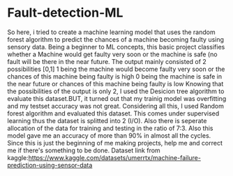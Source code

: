 # Fault-detection-ML
So here, i tried to create a machine learning model that uses the random forest algorithm to predict the chances of a machine becoming faulty using sensory data.
Being a beginner to ML concepts, this basic project classifies whether a Machine would get faulty very soon or the machine is safe (no fault will be there in the near future.
The output mainly consisted of 2 possibilities [0,1]
1 being the machine would become faulty very soon or the chances of this machine being faulty is high
0 being the machine is safe in the near future or chances of this machine being faulty is low
Knowing that the possibilities of the output is only 2, I used the Desicion tree algorithm to evaluate this dataset.BUT, it turned out that my trainig model was overfitting and my testset accuracy was not great.
Considering all this, I used Random forest algorithm and evaluated this dataset.
This comes under supervised learning thus the dataset is splitted into 2 (I/O). 
Also there is seperate allocation of the data for training and testing in the ratio of 7:3.
Also this model gave me an accuracy of more than 90% in almost all the cycles.
Since this is just the beginning of me making projects, help me and correct me if there's something to be done.
Dataset link from kaggle:https://www.kaggle.com/datasets/umerrtx/machine-failure-prediction-using-sensor-data
